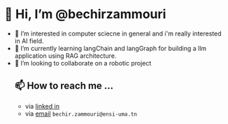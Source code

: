  # 👋 Hi, I’m @bechirzammouri
- 👀 I’m interested in computer sciecne in general and i'm really interested in AI field.  
- 🌱 I’m currently learning langChain and langGraph for building a llm application using RAG architecture.
- 💞️ I’m looking to collaborate on a robotic project
  ## 📫 How to reach me ...
    - via [linked in](www.linkedin.com/in/béchir-zammouri-5090b4284)
    - via [email](mailto:bechir.zammouri@ensi-uma.tn) `bechir.zammouri@ensi-uma.tn`
  
    


<!---
bechirzammouri/bechirzammouri is a ✨ special ✨ repository because its `README.md` (this file) appears on your GitHub profile.
You can click the Preview link to take a look at your changes.
--->
